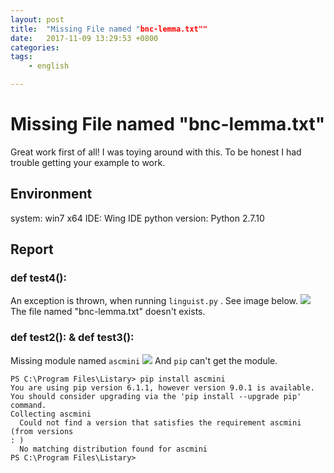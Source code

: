 ```yaml
---
layout: post
title:  "Missing File named "bnc-lemma.txt""
date:   2017-11-09 13:29:53 +0800
categories:  
tags: 
    - english

---
```


# Missing File named "bnc-lemma.txt" #
Great work first of all! I was toying around with this. 
To be honest I had trouble getting your example to work. 
## Environment
system: win7 x64
IDE: Wing IDE 
python version: Python 2.7.10
## Report
### def test4():
An exception is thrown, when running  `linguist.py` . See image below. 
![](https://i.imgur.com/TYjFCyD.png)
The file named "bnc-lemma.txt" doesn't exists.

### def test2(): & def test3():
Missing module named `ascmini`
![](https://i.imgur.com/VDjvii7.png)
And `pip` can't get the module. 
```
PS C:\Program Files\Listary> pip install ascmini
You are using pip version 6.1.1, however version 9.0.1 is available.
You should consider upgrading via the 'pip install --upgrade pip' command.
Collecting ascmini
  Could not find a version that satisfies the requirement ascmini (from versions
: )
  No matching distribution found for ascmini
PS C:\Program Files\Listary>
```

